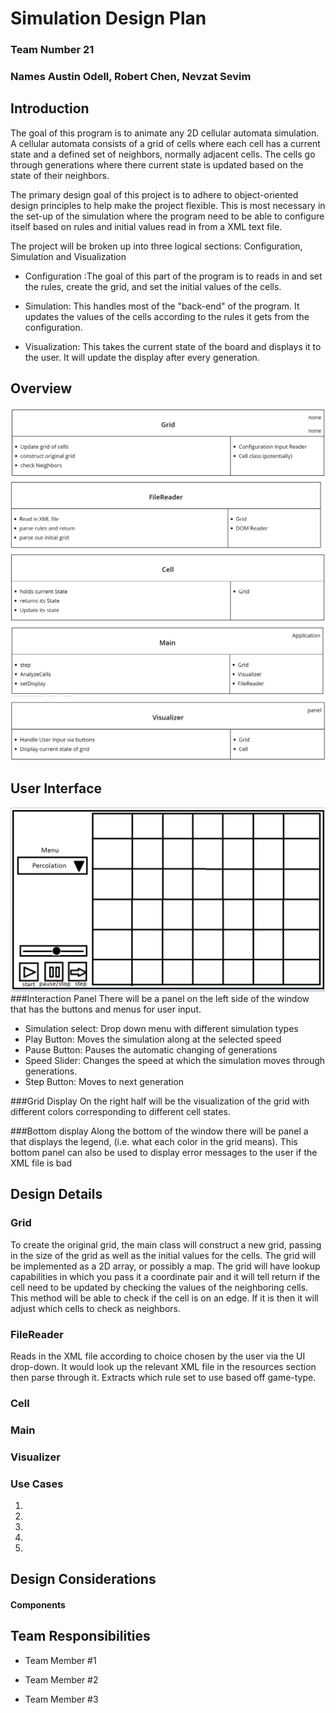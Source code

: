 # Simulation Design Plan
### Team Number 21
### Names Austin Odell, Robert Chen, Nevzat Sevim

## Introduction
The goal of this program is to animate any 2D cellular automata simulation. A cellular automata consists of a grid of cells
where each cell has a current state and a defined set of neighbors, normally adjacent cells. The cells go through generations
where there current state is updated based on the state of their neighbors. 

The primary design goal of this project is to adhere to object-oriented design principles to help make the project flexible.
This is most necessary in the set-up of the simulation where the program need to be able to configure itself based on
rules and initial values read in from a XML text file. 

The project will be broken up into three logical sections: Configuration, Simulation and Visualization

- Configuration
:The goal of this part of the program is to reads in and set the rules, create the grid, and set the initial values of the cells. 

- Simulation:
This handles most of the "back-end" of the program. It updates the values of the cells according to the rules it gets from the configuration.

- Visualization: This takes the current state of the board and displays it to the user. It will update the display after
 every generation. 
## Overview
![Grid CRC](resources/Grid.PNG)
![FileReader CRC](resources/FileReader.PNG)
![Cell CRC](resources/Cell.PNG)
![](resources/Main.PNG)
![](resources/Visualizer.PNG)


## User Interface
![User Interface](resources/UI.PNG)
###Interaction Panel
There will be a panel on the left side of the window that has the buttons and menus for user input. 

- Simulation select: Drop down menu with different simulation types
- Play Button: Moves the simulation along at the selected speed
- Pause Button: Pauses the automatic changing of generations
- Speed Slider: Changes the speed at which the simulation moves through generations. 
- Step Button: Moves to next generation

###Grid Display
On the right half will be the visualization of the grid with different colors corresponding to different cell states.



###Bottom display
Along the bottom of the window there will be panel a that displays the legend, (i.e. what each color in the grid means). 
This bottom panel can also be used to display error messages to the user if the XML file is bad

## Design Details
### Grid 
To create the original grid, the main class will construct a new grid, passing in the size of the grid as well as the 
initial values for the cells. The grid will be implemented as a 2D array, or possibly a map. 
The grid will have lookup capabilities in which you pass it a coordinate pair and it will tell return if the cell need
to be updated by checking the values of the neighboring cells. This method will be able to check if the cell is on an edge.
If it is then it will adjust which cells to check as neighbors. 


### FileReader
Reads in the XML file according to choice chosen by the user via the UI drop-down. It would look up the relevant XML file
in the resources section then parse through it. Extracts which rule set to use based off game-type. 

### Cell


### Main


### Visualizer


### Use Cases
1.
2.
3.
4.
5.



## Design Considerations

#### Components



## Team Responsibilities

 * Team Member #1

 * Team Member #2

 * Team Member #3

